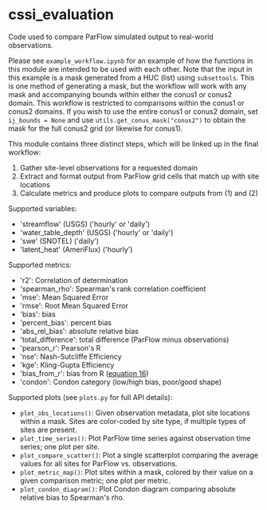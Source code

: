 # cssi_evaluation

Code used to compare ParFlow simulated output to real-world observations.

Please see `example_workflow.ipynb` for an example of how the functions in this module are intended to be used with each other. Note that the input in this example is a mask generated from a HUC (list) using `subsettools`. This is one method of generating a mask, but the workflow will work with any mask and accompanying bounds within either the conus1 or conus2 domain. This workflow is restricted to comparisons within the conus1 or conus2 domains. If you wish to use the entire conus1 or conus2 domain, set `ij_bounds = None` and use `utils.get_conus_mask("conus2")` to obtain the mask for the full conus2 grid (or likewise for conus1).

This module contains three distinct steps, which will be linked up in the final workflow:
  1. Gather site-level observations for a requested domain
  2. Extract and format output from ParFlow grid cells that match up with site locations
  3. Calculate metrics and produce plots to compare outputs from (1) and (2)

Supported variables:
  - 'streamflow' (USGS) ('hourly' or 'daily')
  - 'water_table_depth' (USGS) ('hourly' or 'daily')
  - 'swe' (SNOTEL) ('daily')
  - 'latent_heat' (AmeriFlux) ('hourly') 

Supported metrics:
  - 'r2': Correlation of determination
  - 'spearman_rho': Spearman's rank correlation coefficient
  - 'mse': Mean Squared Error
  - 'rmse': Root Mean Squared Error
  - 'bias': bias
  - 'percent_bias': percent bias
  - 'abs_rel_bias': absolute relative bias
  - 'total_difference': total difference (ParFlow minus observations)
  - 'pearson_r': Pearson's R
  - 'nse': Nash-Sutcliffe Efficiency
  - 'kge': Kling-Gupta Efficiency
  - 'bias_from_r': bias from R ([equation 16](https://www.nature.com/articles/srep19401))
  - 'condon': Condon category (low/high bias, poor/good shape)

Supported plots (see `plots.py` for full API details):
  - `plot_obs_locations()`: Given observation metadata, plot site locations within a mask. Sites are color-coded by site type, if multiple types of sites are present.
  - `plot_time_series()`: Plot ParFlow time series against observation time series; one plot per site.
  - `plot_compare_scatter()`: Plot a single scatterplot comparing the average values for all sites for ParFlow vs. observations.
  - `plot_metric_map()`: Plot sites within a mask, colored by their value on a given comparison metric; one plot per metric.
  - `plot_condon_diagram()`: Plot Condon diagram comparing absolute relative bias to Spearman's rho.
